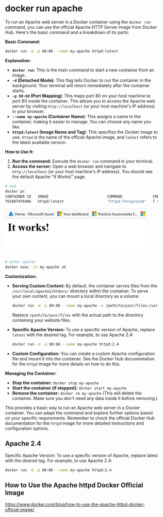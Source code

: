 # docker run apache

To run an Apache web server in a Docker container using the `docker run` command, you can use the official Apache HTTP Server image from Docker Hub. Here's the basic command and a breakdown of its parts:

**Basic Command:**

```bash
docker run -d -p 80:80 --name my-apache httpd:latest
```

**Explanation:**

* **`docker run`**: This is the main command to start a new container from an image.
* **`-d` (Detached Mode)**: This flag tells Docker to run the container in the background. Your terminal will return immediately after the container starts.
* **`-p 80:80` (Port Mapping)**: This maps port 80 on your host machine to port 80 inside the container. This allows you to access the Apache web server by visiting `http://localhost` (or your host machine's IP address) in your browser.
* **`--name my-apache` (Container Name)**:  This assigns a name to the container, making it easier to manage. You can choose any name you like.
* **`httpd:latest` (Image Name and Tag)**: This specifies the Docker image to use. `httpd` is the name of the official Apache image, and `latest` refers to the latest available version.

**How to Use It:**

1. **Run the command:** Execute the `docker run` command in your terminal.
2. **Access the server:** Open a web browser and navigate to `http://localhost` (or your host machine's IP address). You should see the default Apache "It Works!" page.

```bash
# msd
docker ps
CONTAINER ID   IMAGE                           COMMAND              CREATED         STATUS             PORTS                                                                                            NAMES
f61087976986   httpd:latest                    "httpd-foreground"   7 seconds ago   Up 6 seconds       0.0.0.0:80->80/tcp, :::80->80/tcp                                                                my-apache
```


![It works apache ](https://github.com/spawnmarvel/learning-docker/blob/main/prod-ish/apache/apache/z_img_apache_works.jpg)

```bash

# enter apache
docker exec -it my-apache sh

```

**Customization:**

* **Serving Custom Content:** By default, the container serves files from the `/usr/local/apache2/htdocs/` directory within the container. To serve your own content, you can mount a local directory as a volume:

   ```bash
   docker run -d -p 80:80 --name my-apache -v /path/to/your/files:/usr/local/apache2/htdocs/ httpd:latest
   ```

   Replace `/path/to/your/files` with the actual path to the directory containing your website files.

* **Specific Apache Version:** To use a specific version of Apache, replace `latest` with the desired tag. For example, to use Apache 2.4:

   ```bash
   docker run -d -p 80:80 --name my-apache httpd:2.4
   ```

* **Custom Configuration:** You can create a custom Apache configuration file and mount it into the container. See the Docker Hub documentation for the `httpd` image for more details on how to do this.

**Managing the Container:**

* **Stop the container:** `docker stop my-apache`
* **Start the container (if stopped):** `docker start my-apache`
* **Remove the container:** `docker rm my-apache` (This will delete the container. Make sure you don't need any data inside it before removing.)

This provides a basic way to run an Apache web server in a Docker container. You can adapt the command and explore further options based on your specific requirements. Remember to check the official Docker Hub documentation for the `httpd` image for more detailed instructions and configuration options.

## Apache 2.4

Specific Apache Version: To use a specific version of Apache, replace latest with the desired tag. For example, to use Apache 2.4:

```bash
docker run -d -p 80:80 --name my-apache httpd:2.4
```


## How to Use the Apache httpd Docker Official Image

https://www.docker.com/blog/how-to-use-the-apache-httpd-docker-official-image/